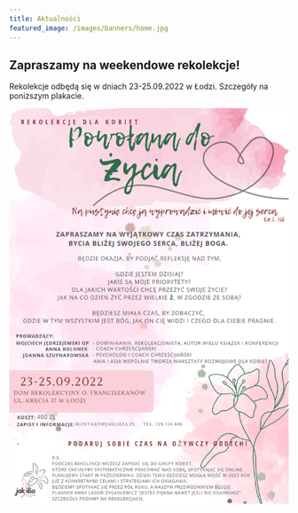 ```yaml
---
title: Aktualności
featured_image: /images/banners/home.jpg
---
```


## Zapraszamy na weekendowe rekolekcje!
Rekolekcje odbędą się w dniach 23-25.09.2022 w Łodzi. Szczegóły na poniższym plakacie.

![alt text](/images/posters/plakat_22_09.png "Title")
